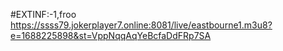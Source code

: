 #EXTINF:-1,froo
https://ssss79.jokerplayer7.online:8081/live/eastbourne1.m3u8?e=1688225898&st=VppNqqAqYeBcfaDdFRp7SA

